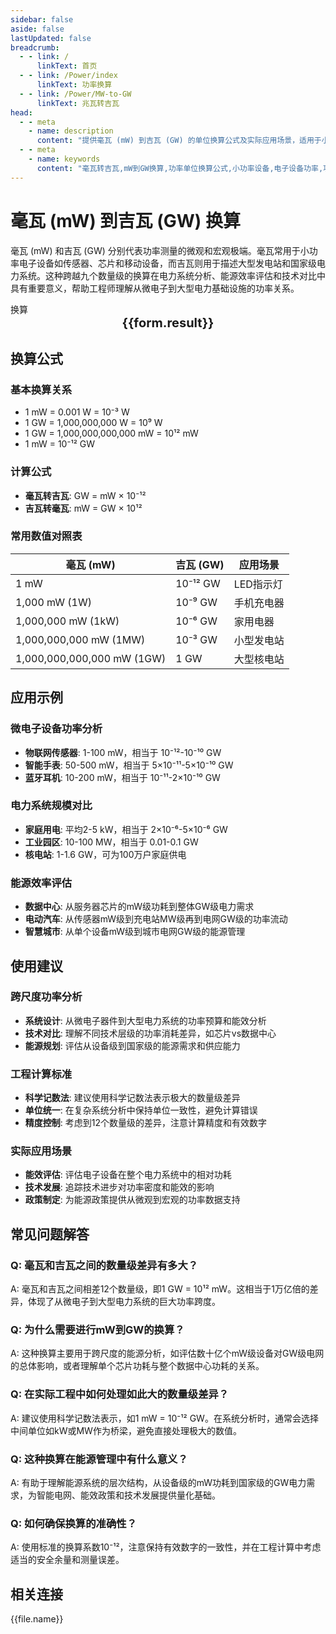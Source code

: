 ```yaml
---
sidebar: false
aside: false
lastUpdated: false
breadcrumb:
  - - link: /
      linkText: 首页
  - - link: /Power/index
      linkText: 功率换算
  - - link: /Power/MW-to-GW
      linkText: 兆瓦转吉瓦
head:
  - - meta
    - name: description
      content: "提供毫瓦 (mW) 到吉瓦 (GW) 的单位换算公式及实际应用场景，适用于小功率设备到大型电力系统的功率对比分析。"
  - - meta
    - name: keywords
      content: "毫瓦转吉瓦,mW到GW换算,功率单位换算公式,小功率设备,电子设备功率,功率单位换算工具"
---
```

# 毫瓦 (mW) 到吉瓦 (GW) 换算

毫瓦 (mW) 和吉瓦 (GW) 分别代表功率测量的微观和宏观极端。毫瓦常用于小功率电子设备如传感器、芯片和移动设备，而吉瓦则用于描述大型发电站和国家级电力系统。这种跨越九个数量级的换算在电力系统分析、能源效率评估和技术对比中具有重要意义，帮助工程师理解从微电子到大型电力基础设施的功率关系。

<script setup>
import { onMounted,reactive,inject ,ref  } from 'vue'
import { NButton,NForm ,NFormItem,NInput,NInputNumber,NSelect,NCard,useMessage ,NGrid ,NGi } from 'naive-ui'
import { defineClientComponent } from 'vitepress'
import { Power } from '../files';
const convert = inject('convert')
const seoKey = [
  "毫瓦转吉瓦", "mW到GW换算", "小功率设备", "电子设备功率", "功率单位换算",
  "微电子功率", "大型电力系统", "功率对比分析", "能源效率评估", "电力基础设施"
];
const options =  [
  { "label": "毫瓦 (mW)","value": "mW" },
  { "label": "吉瓦 (GW)","value": "GW" }
];
const formRef = ref(null);
const rules = {
  number:{
    required: true,
    type: 'number',
    trigger: "blur",
    message: '请输入数字'
  },
  to:{
    required: true,
    trigger: "select",
    message: '请选择转换单位'
  },
  from:{
    required: true,
    trigger: "select",
    message: '请选择原始单位'
  }
}
const form = reactive({
  number:null,
  to:'',
  from:'',
  result:'',
  title:'毫瓦转吉瓦',
})
const convertHandler = (e) => {
   e.preventDefault();
  formRef.value?.validate((errors)=>{
    if (!errors) {
      form.result = `${form.number}${form.from} = ${convert(form.number).from(form.from).to(form.to)}${form.to}`
    }
  })
}
</script>

<n-card title="毫瓦(mW)到吉瓦(GW)换算器" embedded :bordered="false" hoverable>
  <n-form size="large" :model="form" ref='formRef' :rules="rules">
    <n-form-item label="数值"  path="number">
      <n-input-number size="large" style="width:100%" :min="0" v-model:value="form.number"   placeholder="请输入要换算的数值" />
    </n-form-item>
    <n-form-item label="从" path="from">
      <n-select  size="large" :options="options" v-model:value="form.from" placeholder="请选择原始单位" />
    </n-form-item>
    <n-form-item label="到" path="to">
      <n-select  size="large" :options="options" v-model:value="form.to" placeholder="请选择换算单位" />
    </n-form-item>
    <n-form-item>
      <n-button type="info" style="width:100%" @click="convertHandler">换算</n-button>
    </n-form-item>
  </n-form>
  <n-card  embedded :bordered="false" hoverable>
    <div  style="text-align:center;font-size:20px;">
      <strong>{{form.result}}</strong>
    </div>
  </n-card>
  <template #footer>
    <div style="font-size:12px;color:#666;text-align:center;">
      <span v-for="(key, index) in seoKey" :key="index">
        {{ key }}<span v-if="index < seoKey.length - 1"> | </span>
      </span>
    </div>
  </template>
</n-card>

## 换算公式

### 基本换算关系
- 1 mW = 0.001 W = 10⁻³ W
- 1 GW = 1,000,000,000 W = 10⁹ W
- 1 GW = 1,000,000,000,000 mW = 10¹² mW
- 1 mW = 10⁻¹² GW

### 计算公式
- **毫瓦转吉瓦**: GW = mW × 10⁻¹²
- **吉瓦转毫瓦**: mW = GW × 10¹²

### 常用数值对照表

| 毫瓦 (mW) | 吉瓦 (GW) | 应用场景 |
|-----------|-----------|----------|
| 1 mW | 10⁻¹² GW | LED指示灯 |
| 1,000 mW (1W) | 10⁻⁹ GW | 手机充电器 |
| 1,000,000 mW (1kW) | 10⁻⁶ GW | 家用电器 |
| 1,000,000,000 mW (1MW) | 10⁻³ GW | 小型发电站 |
| 1,000,000,000,000 mW (1GW) | 1 GW | 大型核电站 |

## 应用示例

### 微电子设备功率分析
- **物联网传感器**: 1-100 mW，相当于 10⁻¹²-10⁻¹⁰ GW
- **智能手表**: 50-500 mW，相当于 5×10⁻¹¹-5×10⁻¹⁰ GW
- **蓝牙耳机**: 10-200 mW，相当于 10⁻¹¹-2×10⁻¹⁰ GW

### 电力系统规模对比
- **家庭用电**: 平均2-5 kW，相当于 2×10⁻⁶-5×10⁻⁶ GW
- **工业园区**: 10-100 MW，相当于 0.01-0.1 GW
- **核电站**: 1-1.6 GW，可为100万户家庭供电

### 能源效率评估
- **数据中心**: 从服务器芯片的mW级功耗到整体GW级电力需求
- **电动汽车**: 从传感器mW级到充电站MW级再到电网GW级的功率流动
- **智慧城市**: 从单个设备mW级到城市电网GW级的能源管理

## 使用建议

### 跨尺度功率分析
- **系统设计**: 从微电子器件到大型电力系统的功率预算和能效分析
- **技术对比**: 理解不同技术层级的功率消耗差异，如芯片vs数据中心
- **能源规划**: 评估从设备级到国家级的能源需求和供应能力

### 工程计算标准
- **科学记数法**: 建议使用科学记数法表示极大的数量级差异
- **单位统一**: 在复杂系统分析中保持单位一致性，避免计算错误
- **精度控制**: 考虑到12个数量级的差异，注意计算精度和有效数字

### 实际应用场景
- **能效评估**: 评估电子设备在整个电力系统中的相对功耗
- **技术发展**: 追踪技术进步对功率密度和能效的影响
- **政策制定**: 为能源政策提供从微观到宏观的功率数据支持

## 常见问题解答

### Q: 毫瓦和吉瓦之间的数量级差异有多大？
A: 毫瓦和吉瓦之间相差12个数量级，即1 GW = 10¹² mW。这相当于1万亿倍的差异，体现了从微电子到大型电力系统的巨大功率跨度。

### Q: 为什么需要进行mW到GW的换算？
A: 这种换算主要用于跨尺度的能源分析，如评估数十亿个mW级设备对GW级电网的总体影响，或者理解单个芯片功耗与整个数据中心功耗的关系。

### Q: 在实际工程中如何处理如此大的数量级差异？
A: 建议使用科学记数法表示，如1 mW = 10⁻¹² GW。在系统分析时，通常会选择中间单位如kW或MW作为桥梁，避免直接处理极大的数值。

### Q: 这种换算在能源管理中有什么意义？
A: 有助于理解能源系统的层次结构，从设备级的mW功耗到国家级的GW电力需求，为智能电网、能效政策和技术发展提供量化基础。

### Q: 如何确保换算的准确性？
A: 使用标准的换算系数10⁻¹²，注意保持有效数字的一致性，并在工程计算中考虑适当的安全余量和测量误差。

## 相关连接
<n-grid x-gap="12" :cols="2">
  <n-gi v-for="(file,index) in Power" :key="index">
    <n-button
      text
      tag="a"
      :href="file.path"
      type="info"
    >
      {{file.name}}
    </n-button>
  </n-gi>
</n-grid>